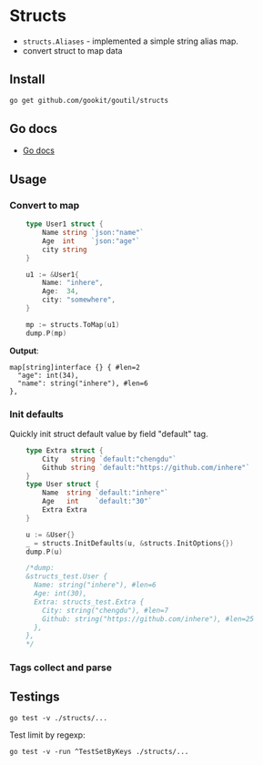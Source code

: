 # Structs

- `structs.Aliases` - implemented a simple string alias map.
- convert struct to map data

## Install

```bash
go get github.com/gookit/goutil/structs
```

## Go docs

- [Go docs](https://pkg.go.dev/github.com/gookit/goutil/structs)

## Usage

### Convert to map

```go
	type User1 struct {
		Name string `json:"name"`
		Age  int    `json:"age"`
		city string
	}

	u1 := &User1{
		Name: "inhere",
		Age:  34,
		city: "somewhere",
	}

	mp := structs.ToMap(u1)
	dump.P(mp)
```

**Output**:

```shell
map[string]interface {} { #len=2
  "age": int(34),
  "name": string("inhere"), #len=6
},
```

### Init defaults

Quickly init struct default value by field "default" tag.

```go
	type Extra struct {
		City   string `default:"chengdu"`
		Github string `default:"https://github.com/inhere"`
	}
	type User struct {
		Name  string `default:"inhere"`
		Age   int    `default:"30"`
		Extra Extra
	}

	u := &User{}
	_ = structs.InitDefaults(u, &structs.InitOptions{})
	dump.P(u)

	/*dump:
	&structs_test.User {
	  Name: string("inhere"), #len=6
	  Age: int(30),
	  Extra: structs_test.Extra {
	    City: string("chengdu"), #len=7
	    Github: string("https://github.com/inhere"), #len=25
	  },
	},
	*/
```



### Tags collect and parse



## Testings

```shell
go test -v ./structs/...
```

Test limit by regexp:

```shell
go test -v -run ^TestSetByKeys ./structs/...
```
